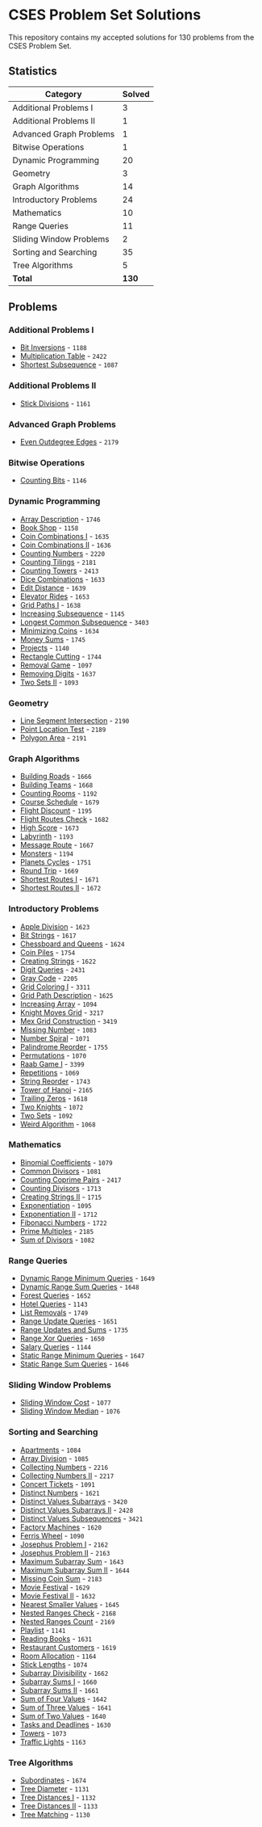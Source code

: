 # CSES Problem Set Solutions

This repository contains my accepted solutions for 130 problems from the CSES Problem Set.

## Statistics

| Category | Solved |
|----------|--------|
| Additional Problems I | 3 |
| Additional Problems II | 1 |
| Advanced Graph Problems | 1 |
| Bitwise Operations | 1 |
| Dynamic Programming | 20 |
| Geometry | 3 |
| Graph Algorithms | 14 |
| Introductory Problems | 24 |
| Mathematics | 10 |
| Range Queries | 11 |
| Sliding Window Problems | 2 |
| Sorting and Searching | 35 |
| Tree Algorithms | 5 |
| **Total** | **130** |

## Problems

### Additional Problems I

- [Bit Inversions](https://cses.fi/problemset/task/1188) - `1188`
- [Multiplication Table](https://cses.fi/problemset/task/2422) - `2422`
- [Shortest Subsequence](https://cses.fi/problemset/task/1087) - `1087`

### Additional Problems II

- [Stick Divisions](https://cses.fi/problemset/task/1161) - `1161`

### Advanced Graph Problems

- [Even Outdegree Edges](https://cses.fi/problemset/task/2179) - `2179`

### Bitwise Operations

- [Counting Bits](https://cses.fi/problemset/task/1146) - `1146`

### Dynamic Programming

- [Array Description](https://cses.fi/problemset/task/1746) - `1746`
- [Book Shop](https://cses.fi/problemset/task/1158) - `1158`
- [Coin Combinations I](https://cses.fi/problemset/task/1635) - `1635`
- [Coin Combinations II](https://cses.fi/problemset/task/1636) - `1636`
- [Counting Numbers](https://cses.fi/problemset/task/2220) - `2220`
- [Counting Tilings](https://cses.fi/problemset/task/2181) - `2181`
- [Counting Towers](https://cses.fi/problemset/task/2413) - `2413`
- [Dice Combinations](https://cses.fi/problemset/task/1633) - `1633`
- [Edit Distance](https://cses.fi/problemset/task/1639) - `1639`
- [Elevator Rides](https://cses.fi/problemset/task/1653) - `1653`
- [Grid Paths I](https://cses.fi/problemset/task/1638) - `1638`
- [Increasing Subsequence](https://cses.fi/problemset/task/1145) - `1145`
- [Longest Common Subsequence](https://cses.fi/problemset/task/3403) - `3403`
- [Minimizing Coins](https://cses.fi/problemset/task/1634) - `1634`
- [Money Sums](https://cses.fi/problemset/task/1745) - `1745`
- [Projects](https://cses.fi/problemset/task/1140) - `1140`
- [Rectangle Cutting](https://cses.fi/problemset/task/1744) - `1744`
- [Removal Game](https://cses.fi/problemset/task/1097) - `1097`
- [Removing Digits](https://cses.fi/problemset/task/1637) - `1637`
- [Two Sets II](https://cses.fi/problemset/task/1093) - `1093`

### Geometry

- [Line Segment Intersection](https://cses.fi/problemset/task/2190) - `2190`
- [Point Location Test](https://cses.fi/problemset/task/2189) - `2189`
- [Polygon Area](https://cses.fi/problemset/task/2191) - `2191`

### Graph Algorithms

- [Building Roads](https://cses.fi/problemset/task/1666) - `1666`
- [Building Teams](https://cses.fi/problemset/task/1668) - `1668`
- [Counting Rooms](https://cses.fi/problemset/task/1192) - `1192`
- [Course Schedule](https://cses.fi/problemset/task/1679) - `1679`
- [Flight Discount](https://cses.fi/problemset/task/1195) - `1195`
- [Flight Routes Check](https://cses.fi/problemset/task/1682) - `1682`
- [High Score](https://cses.fi/problemset/task/1673) - `1673`
- [Labyrinth](https://cses.fi/problemset/task/1193) - `1193`
- [Message Route](https://cses.fi/problemset/task/1667) - `1667`
- [Monsters](https://cses.fi/problemset/task/1194) - `1194`
- [Planets Cycles](https://cses.fi/problemset/task/1751) - `1751`
- [Round Trip](https://cses.fi/problemset/task/1669) - `1669`
- [Shortest Routes I](https://cses.fi/problemset/task/1671) - `1671`
- [Shortest Routes II](https://cses.fi/problemset/task/1672) - `1672`

### Introductory Problems

- [Apple Division](https://cses.fi/problemset/task/1623) - `1623`
- [Bit Strings](https://cses.fi/problemset/task/1617) - `1617`
- [Chessboard and Queens](https://cses.fi/problemset/task/1624) - `1624`
- [Coin Piles](https://cses.fi/problemset/task/1754) - `1754`
- [Creating Strings](https://cses.fi/problemset/task/1622) - `1622`
- [Digit Queries](https://cses.fi/problemset/task/2431) - `2431`
- [Gray Code](https://cses.fi/problemset/task/2205) - `2205`
- [Grid Coloring I](https://cses.fi/problemset/task/3311) - `3311`
- [Grid Path Description](https://cses.fi/problemset/task/1625) - `1625`
- [Increasing Array](https://cses.fi/problemset/task/1094) - `1094`
- [Knight Moves Grid](https://cses.fi/problemset/task/3217) - `3217`
- [Mex Grid Construction](https://cses.fi/problemset/task/3419) - `3419`
- [Missing Number](https://cses.fi/problemset/task/1083) - `1083`
- [Number Spiral](https://cses.fi/problemset/task/1071) - `1071`
- [Palindrome Reorder](https://cses.fi/problemset/task/1755) - `1755`
- [Permutations](https://cses.fi/problemset/task/1070) - `1070`
- [Raab Game I](https://cses.fi/problemset/task/3399) - `3399`
- [Repetitions](https://cses.fi/problemset/task/1069) - `1069`
- [String Reorder](https://cses.fi/problemset/task/1743) - `1743`
- [Tower of Hanoi](https://cses.fi/problemset/task/2165) - `2165`
- [Trailing Zeros](https://cses.fi/problemset/task/1618) - `1618`
- [Two Knights](https://cses.fi/problemset/task/1072) - `1072`
- [Two Sets](https://cses.fi/problemset/task/1092) - `1092`
- [Weird Algorithm](https://cses.fi/problemset/task/1068) - `1068`

### Mathematics

- [Binomial Coefficients](https://cses.fi/problemset/task/1079) - `1079`
- [Common Divisors](https://cses.fi/problemset/task/1081) - `1081`
- [Counting Coprime Pairs](https://cses.fi/problemset/task/2417) - `2417`
- [Counting Divisors](https://cses.fi/problemset/task/1713) - `1713`
- [Creating Strings II](https://cses.fi/problemset/task/1715) - `1715`
- [Exponentiation](https://cses.fi/problemset/task/1095) - `1095`
- [Exponentiation II](https://cses.fi/problemset/task/1712) - `1712`
- [Fibonacci Numbers](https://cses.fi/problemset/task/1722) - `1722`
- [Prime Multiples](https://cses.fi/problemset/task/2185) - `2185`
- [Sum of Divisors](https://cses.fi/problemset/task/1082) - `1082`

### Range Queries

- [Dynamic Range Minimum Queries](https://cses.fi/problemset/task/1649) - `1649`
- [Dynamic Range Sum Queries](https://cses.fi/problemset/task/1648) - `1648`
- [Forest Queries](https://cses.fi/problemset/task/1652) - `1652`
- [Hotel Queries](https://cses.fi/problemset/task/1143) - `1143`
- [List Removals](https://cses.fi/problemset/task/1749) - `1749`
- [Range Update Queries](https://cses.fi/problemset/task/1651) - `1651`
- [Range Updates and Sums](https://cses.fi/problemset/task/1735) - `1735`
- [Range Xor Queries](https://cses.fi/problemset/task/1650) - `1650`
- [Salary Queries](https://cses.fi/problemset/task/1144) - `1144`
- [Static Range Minimum Queries](https://cses.fi/problemset/task/1647) - `1647`
- [Static Range Sum Queries](https://cses.fi/problemset/task/1646) - `1646`

### Sliding Window Problems

- [Sliding Window Cost](https://cses.fi/problemset/task/1077) - `1077`
- [Sliding Window Median](https://cses.fi/problemset/task/1076) - `1076`

### Sorting and Searching

- [Apartments](https://cses.fi/problemset/task/1084) - `1084`
- [Array Division](https://cses.fi/problemset/task/1085) - `1085`
- [Collecting Numbers](https://cses.fi/problemset/task/2216) - `2216`
- [Collecting Numbers II](https://cses.fi/problemset/task/2217) - `2217`
- [Concert Tickets](https://cses.fi/problemset/task/1091) - `1091`
- [Distinct Numbers](https://cses.fi/problemset/task/1621) - `1621`
- [Distinct Values Subarrays](https://cses.fi/problemset/task/3420) - `3420`
- [Distinct Values Subarrays II](https://cses.fi/problemset/task/2428) - `2428`
- [Distinct Values Subsequences](https://cses.fi/problemset/task/3421) - `3421`
- [Factory Machines](https://cses.fi/problemset/task/1620) - `1620`
- [Ferris Wheel](https://cses.fi/problemset/task/1090) - `1090`
- [Josephus Problem I](https://cses.fi/problemset/task/2162) - `2162`
- [Josephus Problem II](https://cses.fi/problemset/task/2163) - `2163`
- [Maximum Subarray Sum](https://cses.fi/problemset/task/1643) - `1643`
- [Maximum Subarray Sum II](https://cses.fi/problemset/task/1644) - `1644`
- [Missing Coin Sum](https://cses.fi/problemset/task/2183) - `2183`
- [Movie Festival](https://cses.fi/problemset/task/1629) - `1629`
- [Movie Festival II](https://cses.fi/problemset/task/1632) - `1632`
- [Nearest Smaller Values](https://cses.fi/problemset/task/1645) - `1645`
- [Nested Ranges Check](https://cses.fi/problemset/task/2168) - `2168`
- [Nested Ranges Count](https://cses.fi/problemset/task/2169) - `2169`
- [Playlist](https://cses.fi/problemset/task/1141) - `1141`
- [Reading Books](https://cses.fi/problemset/task/1631) - `1631`
- [Restaurant Customers](https://cses.fi/problemset/task/1619) - `1619`
- [Room Allocation](https://cses.fi/problemset/task/1164) - `1164`
- [Stick Lengths](https://cses.fi/problemset/task/1074) - `1074`
- [Subarray Divisibility](https://cses.fi/problemset/task/1662) - `1662`
- [Subarray Sums I](https://cses.fi/problemset/task/1660) - `1660`
- [Subarray Sums II](https://cses.fi/problemset/task/1661) - `1661`
- [Sum of Four Values](https://cses.fi/problemset/task/1642) - `1642`
- [Sum of Three Values](https://cses.fi/problemset/task/1641) - `1641`
- [Sum of Two Values](https://cses.fi/problemset/task/1640) - `1640`
- [Tasks and Deadlines](https://cses.fi/problemset/task/1630) - `1630`
- [Towers](https://cses.fi/problemset/task/1073) - `1073`
- [Traffic Lights](https://cses.fi/problemset/task/1163) - `1163`

### Tree Algorithms

- [Subordinates](https://cses.fi/problemset/task/1674) - `1674`
- [Tree Diameter](https://cses.fi/problemset/task/1131) - `1131`
- [Tree Distances I](https://cses.fi/problemset/task/1132) - `1132`
- [Tree Distances II](https://cses.fi/problemset/task/1133) - `1133`
- [Tree Matching](https://cses.fi/problemset/task/1130) - `1130`

